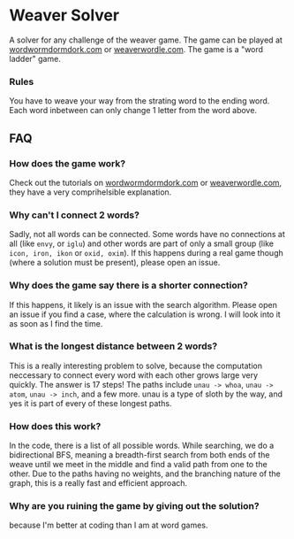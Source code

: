# Weaver Solver
A solver for any challenge of the weaver game. The game can be played at [wordwormdormdork.com](http://wordwormdormdork.com/) or [weaverwordle.com](http://weaverwordle.com/).
The game is a "word ladder" game.
### Rules
You have to weave your way from the strating word to the ending word. Each word inbetween can only change 1 letter from the word above. 

## FAQ
### How does the game work?
Check out the tutorials on [wordwormdormdork.com](http://wordwormdormdork.com/) or [weaverwordle.com](http://weaverwordle.com/), they have a very comprihelsible explanation.

### Why can't I connect 2 words?
Sadly, not all words can be connected. Some words have no connections at all (like `envy`, or `iglu`) and other words are part of only a small group (like `icon, iron, ikon` or `oxid, oxim`). If this happens during a real game though (where a solution must be present), please open an issue. 

### Why does the game say there is a shorter connection?
If this happens, it likely is an issue with the search algorithm. Please open an issue if you find a case, where the calculation is wrong. I will look into it as soon as I find the time.

### What is the longest distance between 2 words?
This is a really interesting problem to solve, because the computation neccessary to connect every word with each other grows large very quickly. The answer is 17 steps! The paths include `unau -> whoa`, `unau -> atom`, `unau -> inch`, and a few more. unau is a type of sloth by the way, and yes it is part of every of these longest paths.

### How does this work?
In the code, there is a list of all possible words. While searching, we do a bidirectional BFS, meaning a breadth-first search from both ends of the weave until we meet in the middle and find a valid path from one to the other. Due to the paths having no weights, and the branching nature of the graph, this is a really fast and efficient approach.

### Why are you ruining the game by giving out the solution?
because I'm better at coding than I am at word games.
